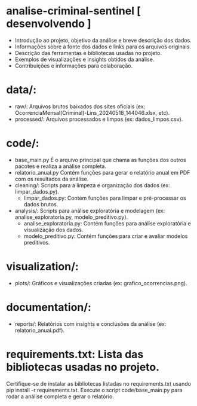 # analise-criminal-sentinel [ desenvolvendo ]

- Introdução ao projeto, objetivo da análise e breve descrição dos dados.
- Informações sobre a fonte dos dados e links para os arquivos originais.
- Descrição das ferramentas e bibliotecas usadas no projeto.
- Exemplos de visualizações e insights obtidos da análise.
- Contribuições e informações para colaboração.

# data/:
- raw/: Arquivos brutos baixados dos sites oficiais (ex: OcorrenciaMensal(Criminal)-Lins_20240518_144046.xlsx, etc).
- processed/: Arquivos processados e limpos (ex: dados_limpos.csv).
# code/:
- base_main.py É o arquivo principal que chama as funções dos outros pacotes e realiza a análise completa.
- relatorio_anual.py Contém funções para gerar o relatório anual em PDF com os resultados da análise.
- cleaning/: Scripts para a limpeza e organização dos dados (ex: limpar_dados.py).
  - limpar_dados.py: Contém funções para limpar e pré-processar os dados brutos. 
- analysis/: Scripts para análise exploratória e modelagem (ex: analise_exploratoria.py, modelo_preditivo.py).
  - analise_exploratoria.py: Contém funções para análise exploratória e visualização dos dados.
  - modelo_preditivo.py: Contém funções para criar e avaliar modelos preditivos.  
# visualization/:
- plots/: Gráficos e visualizações criadas (ex: grafico_ocorrencias.png).
# documentation/:
- reports/: Relatórios com insights e conclusões da análise (ex: relatorio_anual.pdf).
# requirements.txt: Lista das bibliotecas usadas no projeto.
Certifique-se de instalar as bibliotecas listadas no requirements.txt usando pip install -r requirements.txt.
Execute o script code/base_main.py para rodar a análise completa e gerar o relatório.
